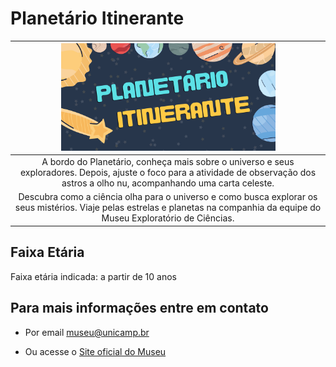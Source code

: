 # Planetário Itinerante

|<img src="planetariobanner.png" width="70%" height="70%"> |
|:------:
|A bordo do Planetário, conheça mais sobre  o universo e seus exploradores. Depois, ajuste o foco para a atividade de observação dos astros a olho nu, acompanhando uma carta celeste.|
|Descubra como a ciência olha para o universo e como busca explorar os seus mistérios. Viaje pelas estrelas e planetas na companhia da equipe do Museu Exploratório de Ciências.|

## Faixa Etária

Faixa etária indicada: a partir de 10 anos

## Para mais informações entre em contato

* Por email museu@unicamp.br

* Ou acesse o [Site oficial do Museu](https://www.mc.unicamp.br/visite)
